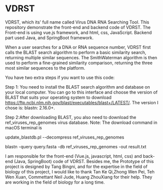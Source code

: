 # VDRST
VDRST, which its' full name called Virus DNA RNA Searching Tool. This repository demonstrate the front-end and backend code of VDRST. The Front-end is using vue.js framework, and html, css, JavaScript. Backend part used Java, and SpringBoot framework.

When a user searches for a DNA or RNA sequence number, VDRST first calls the BLAST search algorithm to perform a basic similarity search, returning multiple similar sequences. The SmithWaterman algorithm is then used to perform a fine-grained similarity comparison, returning the three most similar sequences to the platform.

You have two extra steps if you want to use this code:

Step 1: You need to install the BLAST search algorithm and database on your local computer. You can go to this interface and choose the version of BLAST that suits your operating system to download https://ftp.ncbi.nlm.nih.gov/blast/executables/blast+/LATEST/.
The version I chose is: blastn: 2.16.0+.

Step 2:After downloading BLAST, you also need to download the ref_viruses_rep_genomes virus database.
Note: The download command in macOS terminal is

update_blastdb.pl --decompress ref_viruses_rep_genomes

blastn -query query.fasta -db ref_viruses_rep_genomes -out result.txt

I am responsible for the front-end (Vue.js, javascript, html, css) and back-end (Java, SpringBoot) code of VDRST. Besides me, the Prototype of this project is designed by Tang Bingni, and for the expertise in the field of biology of this project, I would like to thank Tan Ke Qi,Zhong Wen Pei, Teh Wen Xuan, Commettant Neil Jude, Huang ZhouXiang for their help. They are working in the field of biology for a long time.  
